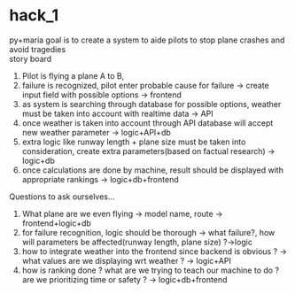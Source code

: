 # hack_1
py+maria
goal is to create a system to aide pilots to stop plane crashes and avoid tragedies\
story board
1. Pilot is flying a plane A to B, 
2. failure is recognized, pilot enter probable cause for failure -> create input field with possible options -> frontend
3. as system is searching through database for possible options, weather must be taken into account with realtime data -> API
4. once weather is taken into account through API database will accept new weather parameter -> logic+API+db
5. extra logic like runway length + plane size must be taken into consideration, create extra parameters(based on factual research) -> logic+db
6. once calculations are done by machine, result should be displayed with appropriate rankings -> logic+db+frontend

Questions to ask ourselves...
1. What plane are we even flying -> model name, route -> frontend+logic+db
2. for failure recognition, logic should be thorough -> what failure?, how will parameters be affected(runway length, plane size) ?->logic
3. how to integrate weather into the frontend since backend is obvious ? -> what values are we displaying wrt weather ? -> logic+API
4. how is ranking done ? what are we trying to teach our machine to do ? are we prioritizing time or safety ? -> logic+db+frontend

    
